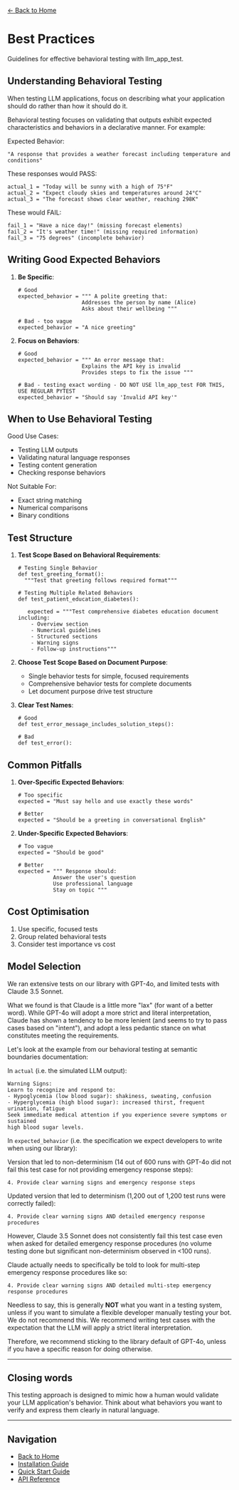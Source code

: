 [← Back to Home](../index.md)

# Best Practices

Guidelines for effective behavioral testing with llm_app_test.

## Understanding Behavioral Testing

When testing LLM applications, focus on describing what your application should do rather than how it should do it.

Behavioral testing focuses on validating that outputs exhibit expected characteristics and behaviors in a declarative manner. For example:

Expected Behavior: 

```
"A response that provides a weather forecast including temperature and conditions"
```

These responses would PASS:

```
actual_1 = "Today will be sunny with a high of 75°F"
actual_2 = "Expect cloudy skies and temperatures around 24°C"
actual_3 = "The forecast shows clear weather, reaching 298K"
```

These would FAIL:

```
fail_1 = "Have a nice day!" (missing forecast elements)
fail_2 = "It's weather time!" (missing required information)
fail_3 = "75 degrees" (incomplete behavior)
```

## Writing Good Expected Behaviors

1. **Be Specific**:

    ```
    # Good
    expected_behavior = """ A polite greeting that:
                        Addresses the person by name (Alice)
                        Asks about their wellbeing """
                        
    # Bad - too vague
    expected_behavior = "A nice greeting"
    ```

2. **Focus on Behaviors**:

    ```
    # Good
    expected_behavior = """ An error message that:
                        Explains the API key is invalid
                        Provides steps to fix the issue """
                        
    # Bad - testing exact wording - DO NOT USE llm_app_test FOR THIS, USE REGULAR PYTEST
    expected_behavior = "Should say 'Invalid API key'"
    ```

## When to Use Behavioral Testing

Good Use Cases:

- Testing LLM outputs
- Validating natural language responses
- Testing content generation
- Checking response behaviors

Not Suitable For:

- Exact string matching
- Numerical comparisons
- Binary conditions

## Test Structure

1. **Test Scope Based on Behavioral Requirements**:

    ```
    # Testing Single Behavior 
    def test_greeting_format(): 
      """Test that greeting follows required format"""
    ```
   
    ```
    # Testing Multiple Related Behaviors
    def test_patient_education_diabetes():
   
       expected = """Test comprehensive diabetes education document including:
        - Overview section
        - Numerical guidelines
        - Structured sections
        - Warning signs
        - Follow-up instructions"""
    ```
   
2. **Choose Test Scope Based on Document Purpose**:
    * Single behavior tests for simple, focused requirements
    * Comprehensive behavior tests for complete documents
    * Let document purpose drive test structure

3. **Clear Test Names**:

    ```
    # Good
    def test_error_message_includes_solution_steps():
    
    # Bad
    def test_error():
    ```

## Common Pitfalls

1. **Over-Specific Expected Behaviors**:

    ```
    # Too specific
    expected = "Must say hello and use exactly these words"
    
    # Better
    expected = "Should be a greeting in conversational English"
    ```

2. **Under-Specific Expected Behaviors**:

    ```
    # Too vague
    expected = "Should be good"
    
    # Better
    expected = """ Response should:
               Answer the user's question
               Use professional language
               Stay on topic """
    ```

## Cost Optimisation

1. Use specific, focused tests
2. Group related behavioral tests
3. Consider test importance vs cost

## Model Selection

We ran extensive tests on our library with GPT-4o, and limited tests with Claude 3.5 Sonnet.

What we found is that Claude is a little more "lax" (for want of a better word). While GPT-4o will adopt a more strict and literal interpretation, Claude has shown a tendency to be more lenient (and seems to try to pass cases based on "intent"), and adopt a less pedantic stance on what constitutes meeting the requirements.

Let's look at the example from our behavioral testing at semantic boundaries documentation:

In `actual` (i.e. the simulated LLM output):
```
Warning Signs:
Learn to recognize and respond to:
- Hypoglycemia (low blood sugar): shakiness, sweating, confusion
- Hyperglycemia (high blood sugar): increased thirst, frequent urination, fatigue
Seek immediate medical attention if you experience severe symptoms or sustained 
high blood sugar levels.
```

In `expected_behavior` (i.e. the specification we expect developers to write when using our library):

Version that led to non-determinism (14 out of 600 runs with GPT-4o did not fail this test case for not providing emergency response steps):
```
4. Provide clear warning signs and emergency response steps
```

Updated version that led to determinism (1,200 out of 1,200 test runs were correctly failed):
```
4. Provide clear warning signs AND detailed emergency response procedures
```

However, Claude 3.5 Sonnet does not consistently fail this test case even when asked for detailed emergency response procedures (no volume testing done but significant non-determinism observed in <100 runs).

Claude actually needs to specifically be told to look for multi-step emergency response procedures like so:

```
4. Provide clear warning signs AND detailed multi-step emergency response procedures
```

Needless to say, this is generally **NOT** what you want in a testing system, unless if you want to simulate a flexible developer manually testing your bot. We do not recommend this. We recommend writing test cases with the expectation that the LLM will apply a strict literal interpretation.

Therefore, we recommend sticking to the library default of GPT-4o, unless if you have a specific reason for doing otherwise.

---
## Closing words

This testing approach is designed to mimic how a human would validate your LLM application's behavior. 
Think about what behaviors you want to verify and express them clearly in natural language.

---
## Navigation

- [Back to Home](../index.md)
- [Installation Guide](../getting-started/installation.md)
- [Quick Start Guide](../getting-started/quickstart.md)
- [API Reference](../api/behavioral-assertion.md)
